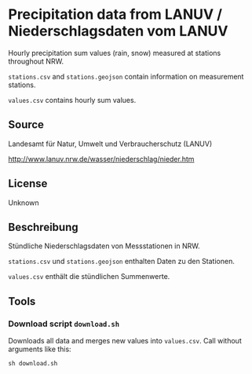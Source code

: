 Precipitation data from LANUV / Niederschlagsdaten vom LANUV
============================================================

Hourly precipitation sum values (rain, snow) measured at stations
throughout NRW.

`stations.csv` and `stations.geojson` contain information on
measurement stations.

`values.csv` contains hourly sum values.

## Source

Landesamt für Natur, Umwelt und Verbraucherschutz (LANUV)

http://www.lanuv.nrw.de/wasser/niederschlag/nieder.htm

## License

Unknown

## Beschreibung

Stündliche Niederschlagsdaten von Messstationen in NRW.

`stations.csv` und `stations.geojson` enthalten Daten zu den Stationen.

`values.csv` enthält die stündlichen Summenwerte.

## Tools

### Download script `download.sh`

Downloads all data and merges new values into `values.csv`.
Call without arguments like this:

    sh download.sh
